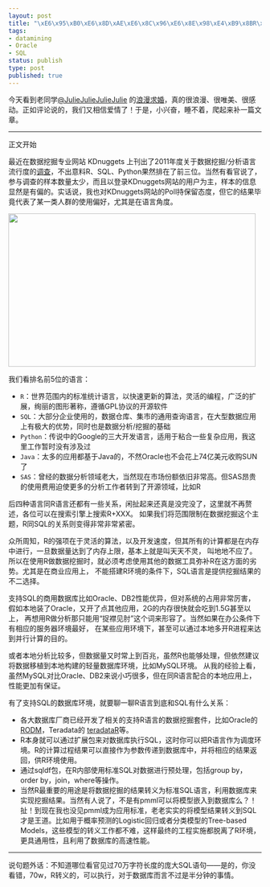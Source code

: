 ```yaml
--- 
layout: post
title: "\xE6\x95\xB0\xE6\x8D\xAE\xE6\x8C\x96\xE6\x8E\x98\xE4\xB9\x8BR\xE4\xB8\x8ESQL"
tags: 
- datamining
- Oracle
- SQL
status: publish
type: post
published: true
---
```

今天看到老同学<a href="http://weibo.com/n/JulieJulieJulieJulie" target="_blank">@JulieJulieJulieJulie</a> 的<a href="http://www.tudou.com/programs/view/g52FYAg63Kg/" target="_blank">浪漫求婚</a>，真的很浪漫、很唯美、很感动。正如评论说的，我们又相信爱情了！于是，小兴奋，睡不着，爬起来补一篇文章。

*****
正文开始


最近在数据挖掘专业网站 KDnuggets 上刊出了2011年度关于数据挖掘/分析语言流行度的<a href="http://www.kdnuggets.com/2011/08/poll-languages-for-data-mining-analytics.html" target="_blank">调查</a>，不出意料R、SQL、Python果然排在了前三位。当然有看官说了，参与调查的样本数量太少，而且以登录KDnuggets网站的用户为主，样本的信息显然是有偏的。实话说，我也对KDnuggets网站的Poll持保留态度，但它的结果毕竟代表了某一类人群的使用偏好，尤其是在语言角度。


<a href="http://bjt.cos.name/wp-content/uploads/2011/08/182924.png"><img class="aligncenter" title="data mining survey" src="http://bjt.cos.name/wp-content/uploads/2011/08/182924.png" alt="" width="492" height="305" /></a>


我们看排名前5位的语言：


* `R`：世界范围内的标准统计语言，以快速更新的算法，灵活的编程，广泛的扩展，绚丽的图形著称，遵循GPL协议的开源软件
* `SQL`：大部分企业使用的，数据仓库、集市的通用查询语言，在大型数据应用上有极大的优势，同时也是数据分析/挖掘的基础
* `Python`：传说中的Google的三大开发语言，适用于粘合一些复杂应用，我这里工作暂时没有涉及过
* `Java`：太多的应用都基于Java的，不然Oracle也不会花上74亿美元收购SUN了
* `SAS`：曾经的数据分析领域老大，当然现在市场份额依旧非常高。但SAS昂贵的使用费用迫使更多的分析工作者转到了开源领域，比如R


后四种语言同R语言还都有一些关系，闲扯起来还真是没完没了，这里就不再赘述，各位可以在搜索引擎上搜索R+XXX。
如果我们将范围限制在数据挖掘这个主题，R同SQL的关系则变得非常非常紧密。


众所周知，R的强项在于灵活的算法，以及开发速度，但其所有的计算都是在内存中进行，一旦数据量达到了内存上限，基本上就是叫天天不灵，
叫地地不应了。所以在使用R做数据挖掘时，就必须考虑使用其他的数据工具弥补R在这方面的劣势。尤其是在商业应用上，
不能搭建R环境的条件下，SQL语言是提供挖掘结果的不二选择。


支持SQL的商用数据库比如Oracle、DB2性能优异，但对系统的占用非常厉害，假如本地装了Oracle，又开了点其他应用，2G的内存很快就会吃到1.5G甚至以上，
再想用R做分析那只能用“捉襟见肘”这个词来形容了。当然如果在办公条件下有相应的服务器环境最好，
在某些应用环境下，甚至可以通过本地多开R进程来达到并行计算的目的。


或者本地分析比较多，但数据量又时常上到百兆，虽然R也能够处理，但依然建议将数据移植到本地构建的轻量数据库环境，比如MySQL环境。
从我的经验上看，虽然MySQL对比Oracle、DB2来说小巧很多，但在同R语言配合的本地应用上，性能更加有保证。


有了支持SQL的数据库环境，就要聊一聊R语言到底和SQL有什么关系：


<ul>
	<li>各大数据库厂商已经开发了相关的支持R语言的数据挖掘套件，比如Oracle的<a href="http://ftp.ctex.org/mirrors/CRAN/web/packages/RODM/index.html">RODM</a>，Teradata的 <a id="download-6865-7769-0" href="https://downloads.teradata.com/download/applications/teradata-r/1.0">teradataR</a>等。</li>
	<li>R本身就可以通过扩展包来对数据库执行SQL，这时你可以把R语言作为调度环境。R的计算过程结果可以直接作为参数传递到数据库中，并将相应的结果返回，供R环境使用。</li>
	<li>通过sqldf包，在R内部使用标准SQL对数据进行预处理，包括group by，order by，join，where等操作。</li>
	<li>当然R最重要的用途是将数据挖掘的结果转义为标准SQL语言，利用数据库来实现挖掘结果。当然有人说了，不是有pmml可以将模型嵌入到数据库么？！扯！到现在我也没见pmml成为应用标准，老老实实的将模型结果转义到SQL才是王道。比如用于概率预测的Logistic回归或者分类模型的Tree-based Models，这些模型的转义工作都不难，这样最终的工程实施都脱离了R环境，更具通用性，且利用了数据库的高速性能。</li>
</ul>

*****
说句题外话：不知道哪位看官见过70万字符长度的庞大SQL语句——是的，你没看错，70w，R转义的，可以执行，对于数据库而言不过是半分钟的事情。
